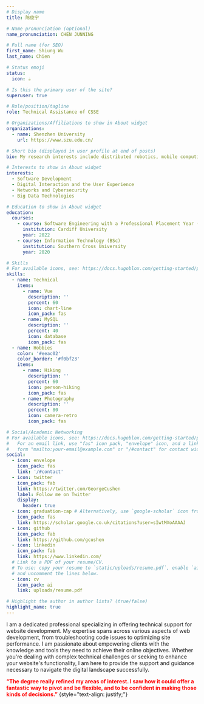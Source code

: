 ```yaml
---
# Display name
title: 陈俊宁

# Name pronunciation (optional)
name_pronunciation: CHEN JUNNING

# Full name (for SEO)
first_name: Shiung Wu
last_name: Chien

# Status emoji
status:
  icon: ☕️

# Is this the primary user of the site?
superuser: true

# Role/position/tagline
role: Technical Assistance of CSSE

# Organizations/Affiliations to show in About widget
organizations:
  - name: Shenzhen University
    url: https://www.szu.edu.cn/

# Short bio (displayed in user profile at end of posts)
bio: My research interests include distributed robotics, mobile computing and programmable matter.

# Interests to show in About widget
interests:
  - Software Development
  - Digital Interaction and the User Experience
  - Networks and Cybersecurity
  - Big Data Technologies

# Education to show in About widget
education:
  courses:
    - course: Software Engineering with a Professional Placement Year (MSc)
      institution: Cardiff University
      year: 2022
    - course: Information Technology (BSc)
      institution: Southern Cross University
      year: 2020

# Skills
# For available icons, see: https://docs.hugoblox.com/getting-started/page-builder/#icons
skills:
  - name: Technical
    items:
      - name: Vue
        description: ''
        percent: 60
        icon: chart-line
        icon_pack: fas
      - name: MySQL
        description: ''
        percent: 40
        icon: database
        icon_pack: fas
  - name: Hobbies
    color: '#eeac02'
    color_border: '#f0bf23'
    items:
      - name: Hiking
        description: ''
        percent: 60
        icon: person-hiking
        icon_pack: fas
      - name: Photography
        description: ''
        percent: 80
        icon: camera-retro
        icon_pack: fas

# Social/Academic Networking
# For available icons, see: https://docs.hugoblox.com/getting-started/page-builder/#icons
#   For an email link, use "fas" icon pack, "envelope" icon, and a link in the
#   form "mailto:your-email@example.com" or "/#contact" for contact widget.
social:
  - icon: envelope
    icon_pack: fas
    link: '/#contact'
  - icon: twitter
    icon_pack: fab
    link: https://twitter.com/GeorgeCushen
    label: Follow me on Twitter
    display:
      header: true
  - icon: graduation-cap # Alternatively, use `google-scholar` icon from `ai` icon pack
    icon_pack: fas
    link: https://scholar.google.co.uk/citations?user=sIwtMXoAAAAJ
  - icon: github
    icon_pack: fab
    link: https://github.com/gcushen
  - icon: linkedin
    icon_pack: fab
    link: https://www.linkedin.com/
  # Link to a PDF of your resume/CV.
  # To use: copy your resume to `static/uploads/resume.pdf`, enable `ai` icons in `params.yaml`,
  # and uncomment the lines below.
  - icon: cv
    icon_pack: ai
    link: uploads/resume.pdf

# Highlight the author in author lists? (true/false)
highlight_name: true
---
```


I am a dedicated professional specializing in offering technical support for website development.
My expertise spans across various aspects of web development, from troubleshooting code issues to
optimizing site performance. I am passionate about empowering clients with the knowledge and tools
they need to achieve their online objectives. Whether you're dealing with complex technical challenges
or seeking to enhance your website's functionality, I am here to provide the support and guidance
necessary to navigate the digital landscape successfully.

<span style="color: red; font-weight: bold;">“The degree really refined my areas of interest. I saw how it could offer a fantastic way to pivot and be flexible, and to be confident in making those kinds of decisions.”</span>
{style="text-align: justify;"}

